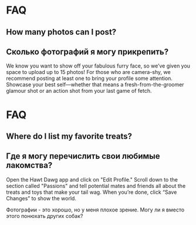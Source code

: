 # FAQ

## How many photos can I post?
## Сколько фотографий я могу прикрепить?
 
We know you want to show off your fabulous furry face, so we’ve given you space to upload up to 15 photos! 
For those who are camera-shy, we recommend posting at least one to bring your profile some attention. 
Showcase your best self—whether that means a fresh-from-the-groomer glamour shot or an action shot from your last game of fetch.


# FAQ

## Where do I list my favorite treats?
## Где я могу перечислить свои любимые лакомства? 
 
Open the Hawt Dawg app and click on "Edit Profile." 
Scroll down to the section called "Passions" and tell potential mates and friends all about the treats and toys that make your tail wag. 
When you’re done, click “Save Changes” to show the world.



Фотографии - это хорошо, но у меня плохое зрение. Могу ли я вместо этого понюхать других собак? 